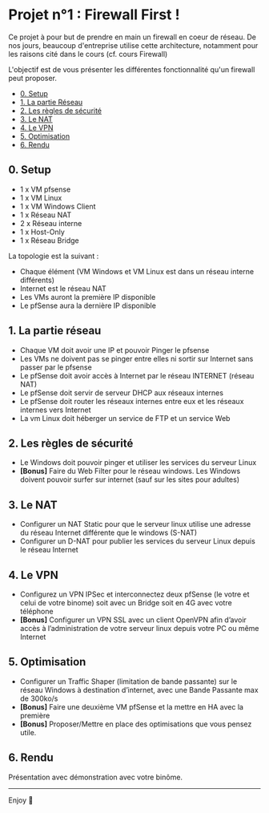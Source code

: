 # Projet n°1 : Firewall First !
Ce projet à pour but de prendre en main un firewall en coeur de réseau. De nos jours, beaucoup d'entreprise utilise cette architecture, notamment pour les raisons cité dans le cours (cf. cours Firewall)

L'objectif est de vous présenter les différentes fonctionnalité qu'un firewall peut proposer.

- [0. Setup](#0-setup)
- [1. La partie Réseau](#0-setup)
- [2. Les règles de sécurité](#0-setup)
- [3. Le NAT](#0-setup)
- [4. Le VPN](#0-setup)
- [5. Optimisation](#0-setup)
- [6. Rendu](#0-setup)

## 0. Setup

- 1 x VM pfsense
- 1 x VM Linux
- 1 x VM Windows Client
- 1 x Réseau NAT
- 2 x Réseau interne
- 1 x Host-Only
- 1 x Réseau Bridge

La topologie est la suivant :
- Chaque élément (VM Windows et VM Linux est dans un réseau interne différents)
- Internet est le réseau NAT
- Les VMs auront la première IP disponible
- Le pfSense aura la dernière IP disponible

## 1. La partie réseau
- Chaque VM doit avoir une IP et pouvoir Pinger le pfsense
- Les VMs ne doivent pas se pinger entre elles ni sortir sur Internet sans passer par le pfsense
- Le pfSense doit avoir accès à Internet par le réseau INTERNET (réseau NAT)
- Le pfSense doit servir de serveur DHCP aux réseaux internes
- Le pfSense doit router les réseaux internes entre eux et les réseaux internes vers Internet
- La vm Linux doit héberger un service de FTP et un service Web

## 2. Les règles de sécurité
- Le Windows doit pouvoir pinger et utiliser les services du serveur Linux
- **[Bonus]** Faire du Web Filter pour le réseau windows. Les Windows doivent pouvoir surfer sur internet (sauf sur les sites pour adultes)

## 3. Le NAT
- Configurer un NAT Static pour que le serveur linux utilise une adresse du réseau Internet différente que le windows (S-NAT)
- Configurer un D-NAT pour publier les services du serveur Linux depuis le réseau Internet

## 4. Le VPN
- Configurez un VPN IPSec et interconnectez deux pfSense (le votre et celui de votre binome) soit avec un Bridge soit en 4G avec votre téléphone
- **[Bonus]** Configurer un VPN SSL avec un client OpenVPN afin d’avoir accès à l’administration de votre serveur linux depuis votre PC ou même Internet

## 5. Optimisation
- Configurer un Traffic Shaper (limitation de bande passante) sur le réseau Windows à destination d’internet, avec une Bande Passante max de 300ko/s
- **[Bonus]** Faire une deuxième VM pfSense et la mettre en HA avec la première
- **[Bonus]** Proposer/Mettre en place des optimisations que vous pensez utile.

## 6. Rendu
Présentation avec démonstration avec votre binôme.

---

Enjoy 🎉
